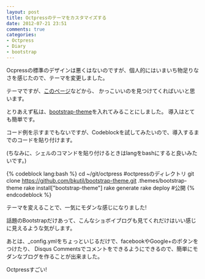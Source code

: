 ```yaml
---
layout: post
title: Octpressのテーマをカスタマイズする
date: 2012-07-21 23:51
comments: true
categories: 
- Octpress
- Diary
- bootstrap
---
```

Ocpressの標準のデザインは悪くはないのですが、個人的にはいまいち物足りなさを感じたので、テーマを変更しました。

テーマですが、[このページ](https://github.com/imathis/octopress/wiki/List-Of-Octopress-Themes)などから、
かっこいいのを見つけてくればいいと思います。

とりあえず私は、[bootstrap-theme](https://github.com/bkutil/bootstrap-theme)を入れてみることにしました。
導入はとても簡単です。

コード例を示すまでもないですが、Codeblockを試してみたいので、導入するまでのコードを貼り付けます。

(ちなみに、シェルのコマンドを貼り付けるときはlangをbashにすると良いみたいです。)

{% codeblock lang:bash %}
cd ~/git/octpress #octpressのディレクトリ
git clone https://github.com/bkutil/bootstrap-theme.git .themes/bootstrap-theme
rake install["bootstrap-theme"]
rake generate
rake deploy #公開
{% endcodeblock %}

テーマを変えることで、一気にモダンな感じになりました!

話題のBootstrapだけあって、こんなショボイブログも見てくれだけはいい感じに見えるような気がします。

あとは、\_config.ymlをちょっといじるだけで、facebookやGoogle+のボタンをつけたり、
Disqus Commentsでコメントをできるようにできるので、簡単にモダンなブログを作ることが出来ました。

Octpressすごい!
